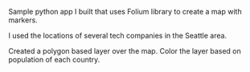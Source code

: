 Sample python app I built that uses Folium library to create a map with markers.

I used the locations of several tech companies in the Seattle area.

Created a polygon based layer over the map. Color the layer based on population of each country.
